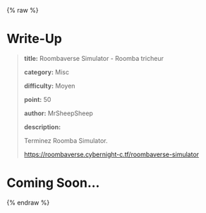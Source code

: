 
{% raw %}
# Write-Up
> **title:** Roombaverse Simulator - Roomba tricheur
>
> **category:** Misc
>
> **difficulty:** Moyen
>
> **point:** 50
>
> **author:** MrSheepSheep
>
> **description:**
>
> Terminez Roomba Simulator.
>
> https://roombaverse.cybernight-c.tf/roombaverse-simulator


# Coming Soon...

{% endraw %}
